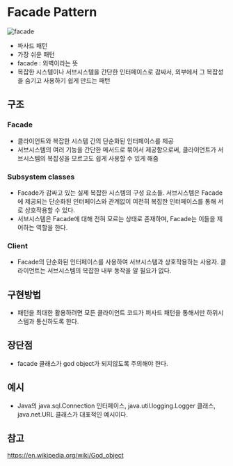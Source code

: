 # Facade Pattern

![facade](../../images/Cs/facade.jpg)

- 파사드 패턴
- 가장 쉬운 패턴
- facade : 외벽이라는 뜻
- 복잡한 시스템이나 서브시스템을 간단한 인터페이스로 감싸서, 외부에서 그 복잡성을 숨기고 사용하기 쉽게 만드는 패턴

## 구조

### Facade
- 클라이언트와 복잡한 시스템 간의 단순화된 인터페이스를 제공
- 서브시스템의 여러 기능을 간단한 메서드로 묶어서 제공함으로써, 클라이언트가 서브시스템의 복잡성을 모르고도 쉽게 사용할 수 있게 해줌
### Subsystem classes
- Facade가 감싸고 있는 실제 복잡한 시스템의 구성 요소들. 서브시스템은 Facade에 제공되는 단순화된 인터페이스와 관계없이 여전히 복잡한 인터페이스를 통해 서로 상호작용할 수 있다.
- 서브시스템은 Facade에 대해 전혀 모르는 상태로 존재하며, Facade는 이들을 제어하는 역할을 한다.
### Client
- Facade의 단순화된 인터페이스를 사용하여 서브시스템과 상호작용하는 사용자. 클라이언트는 서브시스템의 복잡한 내부 동작을 알 필요가 없다.

## 구현방법

- 패턴을 최대한 활용하려면 모든 클라이언트 코드가 퍼사드 패턴을 통해서만 하위시스템과 통신하도록 한다.


## 장단점
- facade 클래스가 god object가 되지않도록 주의해야 한다.

## 예시 
- Java의 java.sql.Connection 인터페이스, java.util.logging.Logger 클래스, java.net.URL 클래스가 대표적인 예시이다.


## 참고
https://en.wikipedia.org/wiki/God_object